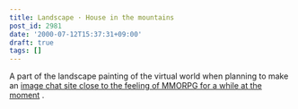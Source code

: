 ```yaml
---
title: Landscape · House in the mountains
post_id: 2981
date: '2000-07-12T15:37:31+09:00'
draft: true
tags: []
---
```


A part of the landscape painting of the virtual world when planning to make an [image chat site close to the feeling of MMORPG for a while at the moment](https://danmaq.com/tag/FCoV) .
